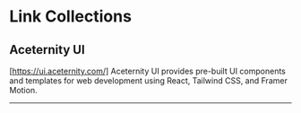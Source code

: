 # Link Collections

## Aceternity UI
[https://ui.aceternity.com/]
Aceternity UI provides pre-built UI components and templates for web development using React, Tailwind CSS, and Framer Motion.
___